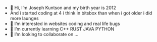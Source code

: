 - 👋 Hi, I’m Joseph Kuntson and my birth year is 2012
- And i started coding at 4 i think in bitsbox than when i got older i did more launges
- 👀 I’m interested in websites coding and real life bugs
- 🌱 I’m currently learning C++ RUST JAVA PYTHON
- 💞️ I’m looking to collaborate on ...

